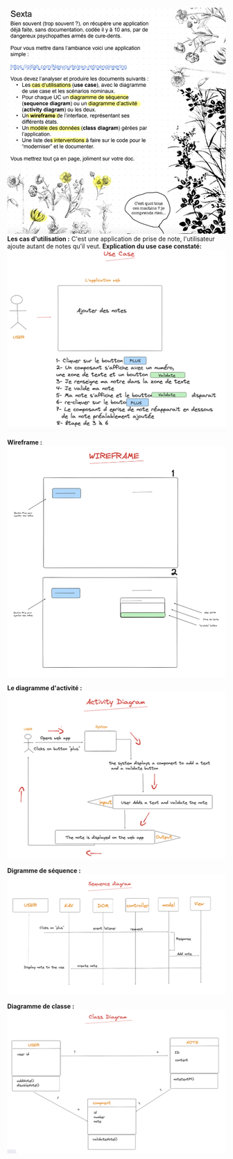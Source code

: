 ![sexta exericse](sexta.png)
**Les cas d'utilisation :**
C'est une application de prise de note, l'utilisateur ajoute autant de notes qu'il veut.
**Explication du use case constaté:**
![usecase](usecase.png)

**Wireframe :**
![wireframe](wireframe.png)

**Le diagramme d'activité :**
![activity diagram](activity.png)

**Digramme de séquence :**
![sequence diagram](sequence.png)

**Diagramme de classe :**
![class diagram](class.png)
